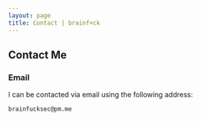 ```yaml
---
layout: page
title: Contact | brainf+ck
---
```


## Contact Me

### Email

I can be contacted via email using the following address:

`brainfucksec@pm.me`
